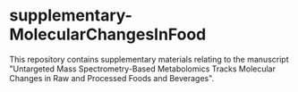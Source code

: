 # supplementary-MolecularChangesInFood

This repository contains supplementary materials relating to the manuscript "Untargeted Mass Spectrometry-Based Metabolomics Tracks Molecular Changes in Raw and Processed Foods and Beverages".
